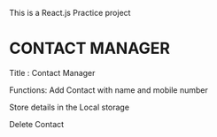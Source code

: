 This is a React.js Practice project
# CONTACT MANAGER
Title : Contact Manager

Functions:
  Add Contact with name and mobile number
  
  Store details in the Local storage

  Delete Contact 
  

